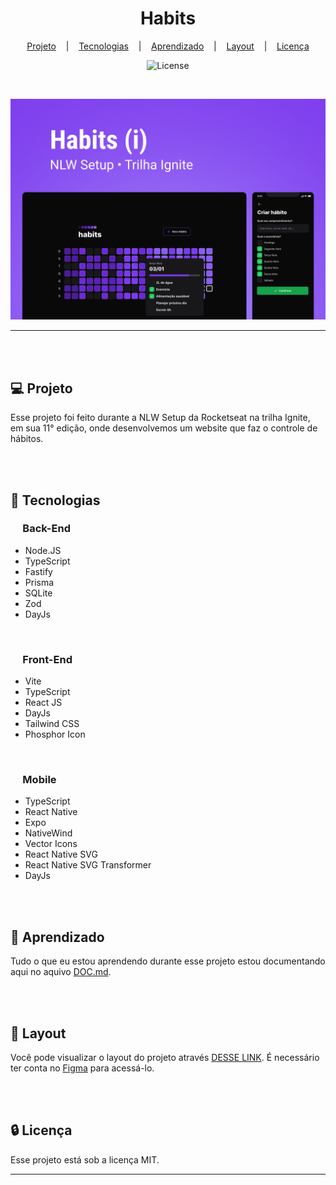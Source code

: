 <h1 align="center">Habits</h1>

<div align="center">

[Projeto](#projeto) &nbsp;&nbsp;&nbsp;|&nbsp;&nbsp;&nbsp; [Tecnologias](#tecnologias)
&nbsp;&nbsp;&nbsp;|&nbsp;&nbsp;&nbsp; [Aprendizado](#aprendizado)
&nbsp;&nbsp;&nbsp;|&nbsp;&nbsp;&nbsp; [Layout](#layout) &nbsp;&nbsp;&nbsp;|&nbsp;&nbsp;&nbsp;
[Licença](#license)

</div>

<p align="center">
  <img alt="License" src="https://img.shields.io/static/v1?label=license&message=MIT&color=49AA26&labelColor=000000">
</p>

<br>

<div align="center">

![Preview](Cover.png)

</div>

<hr>
<br>
<br>

## 💻 Projeto <a name = "projeto"></a>

Esse projeto foi feito durante a NLW Setup da Rocketseat na trilha Ignite, em sua 11° edição, onde
desenvolvemos um website que faz o controle de hábitos.

<br>
<br>

## 🚀 Tecnologias <a name = "tecnologias"></a>

### &nbsp;&nbsp;&nbsp;&nbsp; Back-End

- Node.JS
- TypeScript
- Fastify
- Prisma
- SQLite
- Zod
- DayJs

<br>

### &nbsp;&nbsp;&nbsp;&nbsp; Front-End

- Vite
- TypeScript
- React JS
- DayJs
- Tailwind CSS
- Phosphor Icon

<br>

### &nbsp;&nbsp;&nbsp;&nbsp; Mobile

- TypeScript
- React Native
- Expo
- NativeWind
- Vector Icons
- React Native SVG
- React Native SVG Transformer
- DayJs

<br>
<br>

## 🧠 Aprendizado <a name = "aprendizado"></a>

Tudo o que eu estou aprendendo durante esse projeto estou documentando aqui no aquivo
[DOC.md](DOC.md).

<br>
<br>

## 🔖 Layout <a name = "layout"></a>

Você pode visualizar o layout do projeto através
[DESSE LINK](<https://www.figma.com/file/ArxVYcX7q7OUgCwdfBV6b7/Habits-(i)-(Community)?node-id=6%3A343&t=4ZHKCi0ZbniE75iY-1>).
É necessário ter conta no [Figma](https://figma.com) para acessá-lo.

<br>
<br>

## 🔒 Licença

Esse projeto está sob a licença MIT.

<hr>
